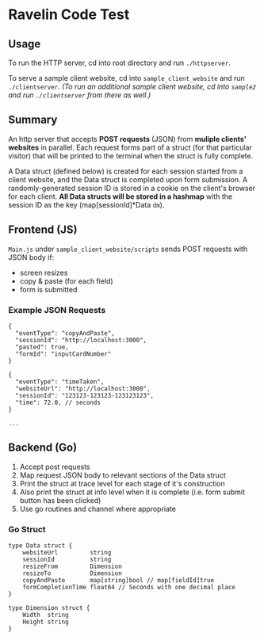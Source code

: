 Ravelin Code Test
=================

## Usage
To run the HTTP server, cd into root directory and run `./httpserver`.

To serve a sample client website, cd into `sample_client_website` and run `./clientserver`.
*(To run an additional sample client website, cd into `sample2` and run `./clientserver` from there as well.)*

## Summary
An http server that accepts **POST requests** (JSON) from **muliple clients' websites** in parallel. Each request forms part of a struct (for that particular visitor) that will be printed to the terminal when the struct is fully complete. 

A Data struct (defined below) is created for each session started from a client website, and the Data struct is completed upon form submission. A randomly-generated session ID is stored in a cookie on the client's browser for each client. **All Data structs will be stored in a hashmap** with the session ID as the key (map[sessionId]*Data `dm`). 

## Frontend (JS)
`Main.js` under `sample_client_website/scripts` sends POST requests with JSON body if:
  - screen resizes
  - copy & paste (for each field)
  - form is submitted

### Example JSON Requests
```
{
  "eventType": "copyAndPaste",
  "sessionId": "http://localhost:3000",
  "pasted": true,
  "formId": "inputCardNumber"
}

{
  "eventType": "timeTaken",
  "websiteUrl": "http://localhost:3000",
  "sessionId": "123123-123123-123123123",
  "time": 72.0, // seconds
}

...

```

## Backend (Go)
1. Accept post requests
2. Map request JSON body to relevant sections of the Data struct
3. Print the struct at trace level for each stage of it's construction
4. Also print the struct at info level when it is complete (i.e. form submit button has been clicked)
5. Use go routines and channel where appropriate

### Go Struct
```
type Data struct {
	websiteUrl         string
	sessionId          string
	resizeFrom         Dimension
	resizeTo           Dimension
	copyAndPaste       map[string]bool // map[fieldId]true
	formCompletionTime float64 // Seconds with one decimal place
}

type Dimension struct {
	Width  string
	Height string
}
```




